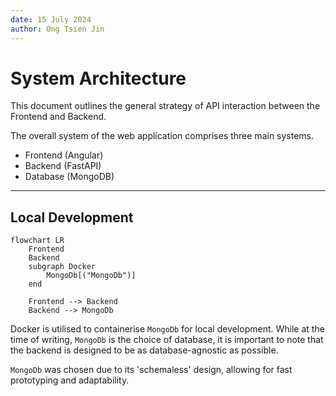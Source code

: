 ```yaml
---
date: 15 July 2024
author: Ong Tsien Jin
---
```


# System Architecture

This document outlines the general strategy of API interaction between the Frontend and Backend.

The overall system of the web application comprises three main systems.

- Frontend (Angular)
- Backend (FastAPI)
- Database (MongoDB)

---

## Local Development

```mermaid
flowchart LR
    Frontend
    Backend
    subgraph Docker
        MongoDb[("MongoDb")]
    end
    
    Frontend --> Backend
    Backend --> MongoDb
```

Docker is utilised to containerise `MongoDb` for local development. While at the time of writing, `MongoDb` is the choice of database, it is important to note that the backend is designed to be as database-agnostic as possible.

`MongoDb` was chosen due to its 'schemaless' design, allowing for fast prototyping and adaptability.